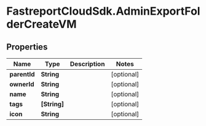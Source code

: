 # FastreportCloudSdk.AdminExportFolderCreateVM

## Properties

Name | Type | Description | Notes
------------ | ------------- | ------------- | -------------
**parentId** | **String** |  | [optional] 
**ownerId** | **String** |  | [optional] 
**name** | **String** |  | [optional] 
**tags** | **[String]** |  | [optional] 
**icon** | **String** |  | [optional] 


